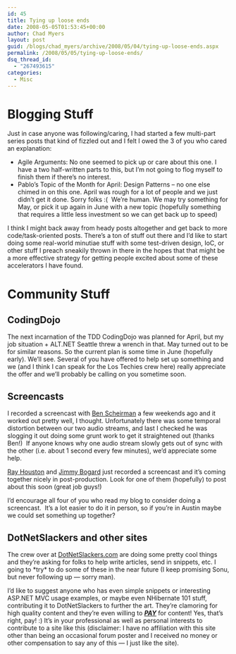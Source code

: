 ```yaml
---
id: 45
title: Tying up loose ends
date: 2008-05-05T01:53:45+00:00
author: Chad Myers
layout: post
guid: /blogs/chad_myers/archive/2008/05/04/tying-up-loose-ends.aspx
permalink: /2008/05/05/tying-up-loose-ends/
dsq_thread_id:
  - "267493615"
categories:
  - Misc
---
```

# Blogging Stuff

Just in case anyone was following/caring, I had started a few multi-part series posts that kind of fizzled out and I felt I owed the 3 of you who cared an explanation:

  * Agile Arguments: No one seemed to pick up or care about this one. I have a two half-written parts to this, but I&#8217;m not going to flog myself to finish them if there&#8217;s no interest.
  * Pablo&#8217;s Topic of the Month for April: Design Patterns &#8211; no one else chimed in on this one. April was rough for a lot of people and we just didn&#8217;t get it done. Sorry folks :(&nbsp; We&#8217;re human. We may try something for May, or pick it up again in June with a new topic (hopefully something that requires a little less investment so we can get back up to speed)

I think I might back away from heady posts altogether and get back to more code/task-oriented posts. There&#8217;s a ton of stuff out there and I&#8217;d like to start doing some real-world minutiae stuff with some test-driven design, IoC, or other stuff I preach sneakily thrown in there in the hopes that that might be a more effective strategy for getting people excited about some of these accelerators I have found.

# Community Stuff

## CodingDojo

The next incarnation of the TDD CodingDojo was planned for April, but my job situation + ALT.NET Seattle threw a wrench in that. May turned out to be for similar reasons. So the current plan is some time in June (hopefully early). We&#8217;ll see. Several of you have offered to help set up something and we (and I think I can speak for the Los Techies crew here) really appreciate the offer and we&#8217;ll probably be calling on you sometime soon.

## Screencasts

I recorded a screencast with [Ben Scheirman](http://www.flux88.com/) a few weekends ago and it worked out pretty well, I thought. Unfortunately there was some temporal distortion between our two audio streams, and last I checked he was slogging it out doing some grunt work to get it straightened out (thanks Ben!)&nbsp; If anyone knows why one audio stream slowly gets out of sync with the other (i.e. about 1 second every few minutes), we&#8217;d appreciate some help.

[Ray Houston](rhouston.lostechies.com) and [Jimmy Bogard](jimmybogard.lostechies.com) just recorded a screencast and it&#8217;s coming together nicely in post-production. Look for one of them (hopefully) to post about this soon (great job guys!)

I&#8217;d encourage all four of you who read my blog to consider doing a screencast.&nbsp; It&#8217;s a lot easier to do it in person, so if you&#8217;re in Austin maybe we could set something up together?

## DotNetSlackers and other sites

The crew over at [DotNetSlackers.com](www.dotnetslackers.com) are doing some pretty cool things and they&#8217;re asking for folks to help write articles, send in snippets, etc. I going to \*try\* to do some of these in the near future (I keep promising Sonu, but never following up &#8212; sorry man).

I&#8217;d like to suggest anyone who has even simple snippets or interesting ASP.NET MVC usage examples, or maybe even NHibernate 101 stuff, contributing it to DotNetSlackers to further the art. They&#8217;re clamoring for high quality content and they&#8217;re even willing to [**_PAY_**](http://dotnetslackers.com/articles/SubmissionGuidelines.aspx) for content! Yes, that&#8217;s right, pay! :) It&#8217;s in your professional as well as personal interests to contribute to a site like this (disclaimer: I have no affiliation with this site other than being an occasional forum poster and I received no money or other compensation to say any of this &#8212; I just like the site).
